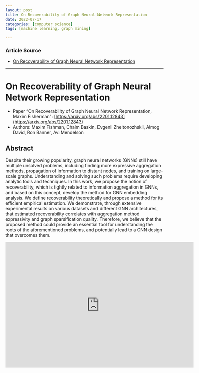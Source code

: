 ```yaml
---
layout: post
title: On Recoverability of Graph Neural Network Representation
date: 2022-07-17
categories: [computer science]
tags: [machine learning, graph mining]

---
```


### Article Source

* [On Recoverability of Graph Neural Network Representation](https://www.youtube.com/watch?v=5Yw7m9tot84)


---

# On Recoverability of Graph Neural Network Representation

* Paper “On Recoverability of Graph Neural Network Representation,  Maxim Fisherman": [https://arxiv.org/abs/2201.12843](https://arxiv.org/abs/2201.12843) 
* Authors: Maxim Fishman, Chaim Baskin, Evgenii Zheltonozhskii, Almog David, Ron Banner, Avi Mendelson

## Abstract

Despite their growing popularity, graph neural networks (GNNs) still have multiple unsolved problems, including finding more expressive aggregation methods, propagation of information to distant nodes, and training on large-scale graphs. Understanding and solving such problems require developing analytic tools and techniques. In this work, we propose the notion of recoverability, which is tightly related to information aggregation in GNNs, and based on this concept, develop the method for GNN embedding analysis. We define recoverability theoretically and propose a method for its efficient empirical estimation. We demonstrate, through extensive experimental results on various datasets and different GNN architectures, that estimated recoverability correlates with aggregation method expressivity and graph sparsification quality. Therefore, we believe that the proposed method could provide an essential tool for understanding the roots of the aforementioned problems, and potentially lead to a GNN design that overcomes them.

<iframe width="600" height="400" src="https://www.youtube.com/embed/5Yw7m9tot84" title="YouTube video player" frameborder="0" allow="accelerometer; autoplay; clipboard-write; encrypted-media; gyroscope; picture-in-picture" allowfullscreen></iframe>